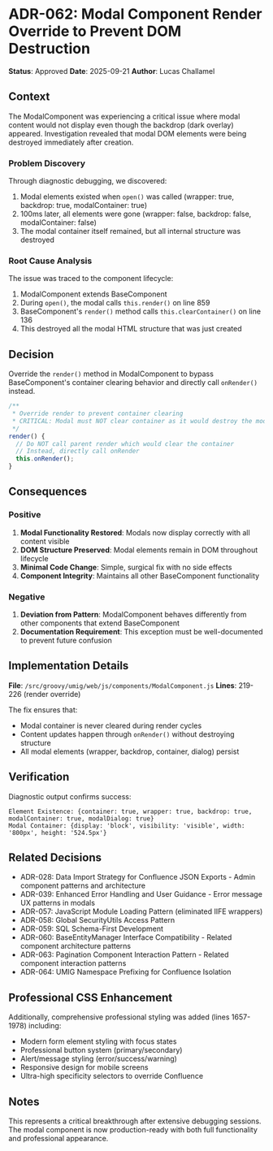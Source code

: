 # ADR-062: Modal Component Render Override to Prevent DOM Destruction

**Status**: Approved
**Date**: 2025-09-21
**Author**: Lucas Challamel

## Context

The ModalComponent was experiencing a critical issue where modal content would not display even though the backdrop (dark overlay) appeared. Investigation revealed that modal DOM elements were being destroyed immediately after creation.

### Problem Discovery

Through diagnostic debugging, we discovered:

1. Modal elements existed when `open()` was called (wrapper: true, backdrop: true, modalContainer: true)
2. 100ms later, all elements were gone (wrapper: false, backdrop: false, modalContainer: false)
3. The modal container itself remained, but all internal structure was destroyed

### Root Cause Analysis

The issue was traced to the component lifecycle:

1. ModalComponent extends BaseComponent
2. During `open()`, the modal calls `this.render()` on line 859
3. BaseComponent's `render()` method calls `this.clearContainer()` on line 136
4. This destroyed all the modal HTML structure that was just created

## Decision

Override the `render()` method in ModalComponent to bypass BaseComponent's container clearing behavior and directly call `onRender()` instead.

```javascript
/**
 * Override render to prevent container clearing
 * CRITICAL: Modal must NOT clear container as it would destroy the modal structure
 */
render() {
  // Do NOT call parent render which would clear the container
  // Instead, directly call onRender
  this.onRender();
}
```

## Consequences

### Positive

1. **Modal Functionality Restored**: Modals now display correctly with all content visible
2. **DOM Structure Preserved**: Modal elements remain in DOM throughout lifecycle
3. **Minimal Code Change**: Simple, surgical fix with no side effects
4. **Component Integrity**: Maintains all other BaseComponent functionality

### Negative

1. **Deviation from Pattern**: ModalComponent behaves differently from other components that extend BaseComponent
2. **Documentation Requirement**: This exception must be well-documented to prevent future confusion

## Implementation Details

**File**: `/src/groovy/umig/web/js/components/ModalComponent.js`
**Lines**: 219-226 (render override)

The fix ensures that:

- Modal container is never cleared during render cycles
- Content updates happen through `onRender()` without destroying structure
- All modal elements (wrapper, backdrop, container, dialog) persist

## Verification

Diagnostic output confirms success:

```
Element Existence: {container: true, wrapper: true, backdrop: true, modalContainer: true, modalDialog: true}
Modal Container: {display: 'block', visibility: 'visible', width: '800px', height: '524.5px'}
```

## Related Decisions

- ADR-028: Data Import Strategy for Confluence JSON Exports - Admin component patterns and architecture
- ADR-039: Enhanced Error Handling and User Guidance - Error message UX patterns in modals
- ADR-057: JavaScript Module Loading Pattern (eliminated IIFE wrappers)
- ADR-058: Global SecurityUtils Access Pattern
- ADR-059: SQL Schema-First Development
- ADR-060: BaseEntityManager Interface Compatibility - Related component architecture patterns
- ADR-063: Pagination Component Interaction Pattern - Related component interaction patterns
- ADR-064: UMIG Namespace Prefixing for Confluence Isolation

## Professional CSS Enhancement

Additionally, comprehensive professional styling was added (lines 1657-1978) including:

- Modern form element styling with focus states
- Professional button system (primary/secondary)
- Alert/message styling (error/success/warning)
- Responsive design for mobile screens
- Ultra-high specificity selectors to override Confluence

## Notes

This represents a critical breakthrough after extensive debugging sessions. The modal component is now production-ready with both full functionality and professional appearance.
